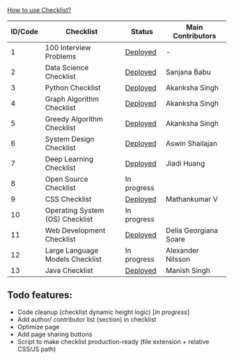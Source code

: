 [How to use Checklist?](https://iq.opengenus.org/use-checklist/)


| ID/Code | Checklist | Status | Main Contributors |
|---|---|---|---|
| 1 | 100 Interview Problems | [Deployed](https://iq.opengenus.org/100-interview-problems/) | - |
| 2 | Data Science Checklist | [Deployed](https://iq.opengenus.org/data-science-checklist/) | Sanjana Babu |
| 3 | Python Checklist | [Deployed](https://iq.opengenus.org/python-checklist/) | Akanksha Singh |
| 4 | Graph Algorithm Checklist | [Deployed](https://iq.opengenus.org/graph-algorithms-checklist/) | Akanksha Singh |
| 5 | Greedy Algorithm Checklist | [Deployed](https://iq.opengenus.org/greedy-algorithms-checklist/) | Akanksha Singh |
| 6 | System Design Checklist | [Deployed](https://iq.opengenus.org/system-design-checklist/) | Aswin Shailajan |
| 7 | Deep Learning Checklist | [Deployed](https://iq.opengenus.org/deep-learning-checklist/) | Jiadi Huang |
| 8 | Open Source Checklist | In progress | |
| 9 | CSS Checklist | [Deployed](https://iq.opengenus.org/css-checklist/) | Mathankumar V |
| 10 | Operating System (OS) Checklist | In progress | |
| 11 | Web Development Checklist | [Deployed](https://iq.opengenus.org/learn-web-development/) | Delia Georgiana Soare |
| 12 | Large Language Models Checklist | In progress | Alexander Nilsson |
| 13 | Java Checklist | [Deployed](https://iq.opengenus.org/learn-java/) | Manish Singh |

## Todo features:
- Code cleanup (checklist dynamic height logic) [_In progress_]
- Add author/ contributor list (section) in checklist
- Optimize page
- Add page sharing buttons
- Script to make checklist production-ready (file extension + relative CSS/JS path)
